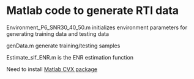 # Matlab code to generate RTI data



Environment_P6_SNR30_40_50.m initializes environment parameters for generating training data and testing data

genData.m generate training/testing samples

Estimate_slf_ENR.m is the ENR estimation function


Need to install [Matlab CVX package](http://cvxr.com/cvx/)
